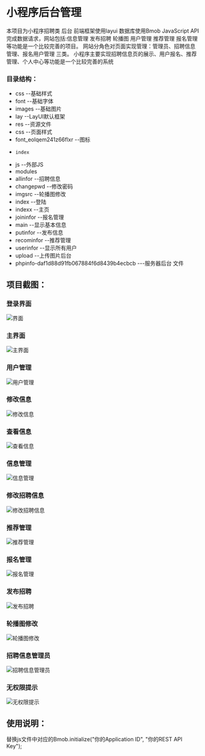 # 小程序后台管理
本项目为小程序招聘类 后台 前端框架使用layui 数据库使用Bmob JavaScript API完成数据请求，网站包括:信息管理 发布招聘 轮播图 用户管理 推荐管理 报名管理  等功能是一个比较完善的项目。 网站分角色对页面实现管理：管理员、招聘信息管理、报名用户管理 三类。
小程序主要实现招聘信息页的展示、用户报名、推荐管理、个人中心等功能是一个比较完善的系统
### 目录结构：
   *    css     --基础样式
   *   font    --基础字体
   *  images  --基础图片
   * lay     --LayUI默认框架
   * res --资源文件
   *   css --页面样式
   *  font_eolqem241z66flxr --图标
   *     index
   * js --外部JS
   * modules
   * allinfor  --招聘信息  
   * changepwd --修改密码
   * imgsrc    --轮播图修改
   * index     --登陆
   * indexx   --主页
   * joininfor --报名管理
   * main      --显示基本信息
   * putinfor  --发布信息
   * recominfor --推荐管理
   * userinfor --显示所有用户
   * upload    --上传图片后台
   * phpinfo-daf1d88d91fb067884f6d8439b4ecbcb        ---服务器后台 文件
## 项目截图：
### 登录界面
![界面](https://github.com/best-fan/wechat-app-web/blob/master/screen/1.jpg)
### 主界面
![主界面](https://github.com/best-fan/wechat-app-web/blob/master/screen/2.jpg)
### 用户管理
![用户管理](https://github.com/best-fan/wechat-app-web/blob/master/screen/3.jpg)
### 修改信息
![修改信息](https://github.com/best-fan/wechat-app-web/blob/master/screen/4.jpg)
### 查看信息
![查看信息](https://github.com/best-fan/wechat-app-web/blob/master/screen/5.jpg)
### 信息管理
![信息管理](https://github.com/best-fan/wechat-app-web/blob/master/screen/6.jpg)
### 修改招聘信息
![修改招聘信息](https://github.com/best-fan/wechat-app-web/blob/master/screen/7.jpg)
### 推荐管理
![推荐管理](https://github.com/best-fan/wechat-app-web/blob/master/screen/8.jpg)
### 报名管理
![报名管理](https://github.com/best-fan/wechat-app-web/blob/master/screen/9.jpg)
### 发布招聘
![发布招聘](https://github.com/best-fan/wechat-app-web/blob/master/screen/10.jpg)
### 轮播图修改
![轮播图修改](https://github.com/best-fan/wechat-app-web/blob/master/screen/11.jpg)
### 招聘信息管理员
![招聘信息管理员](https://github.com/best-fan/wechat-app-web/blob/master/screen/12.jpg)
### 无权限提示
![无权限提示](https://github.com/best-fan/wechat-app-web/blob/master/screen/13.jpg)
## 使用说明：
替换js文件中对应的Bmob.initialize("你的Application ID", "你的REST API Key");
     